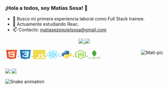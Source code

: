 ### ¡Hola a todos, soy Matías Sosa! 👋

- 🔭 Busco mi primera experiencia laboral como Full Stack trainee.
- 🌱 Actuamente estudiando Reac.
- 📫 Contacto: matiasezequielsosa@gmail.com

<div align="center">
  <a href="https://github.com/sosamati">
  <img height="160em" src="https://github-readme-stats.vercel.app/api?username=sosamati&show_icons=true&theme=dark&include_all_commits=true&count_private=true"/>
  <img height="160em" src="https://github-readme-stats.vercel.app/api/top-langs/?username=sosamati&layout=compact&langs_count=7&theme=dark"/>
</div>
<div style="display: inline_block"><br>
  <img align="center" alt="HTML" height="30" width="40" src="https://raw.githubusercontent.com/devicons/devicon/master/icons/html5/html5-original.svg">
  <img align="center" alt="CSS" height="30" width="40" src="https://raw.githubusercontent.com/devicons/devicon/master/icons/css3/css3-original.svg">
  <img align="center" alt="Js" height="30" width="40" src="https://raw.githubusercontent.com/devicons/devicon/master/icons/javascript/javascript-plain.svg">
  <img align="center" alt="React" height="30" width="40" src="https://raw.githubusercontent.com/devicons/devicon/master/icons/react/react-original.svg">
  <img align="center" alt="Python" height="30" width="40" src="https://raw.githubusercontent.com/devicons/devicon/master/icons/python/python-original.svg">
  <img align="center" alt="Node" height="30" width="40" src="https://raw.githubusercontent.com/devicons/devicon/master/icons/nodejs/nodejs-original.svg">
  <img align="center" alt="Mongo" height="30" width="40" src="https://raw.githubusercontent.com/devicons/devicon/master/icons/mongodb/mongodb-plain-wordmark.svg">
  
  
  <img align="right" alt="Mati-pic" height="150" src="https://share-cdn.picrew.me/shareImg/org/202201/338224_C66Wh6kc.png">
</div>
  
  ##
 
<div> 

  <a href = "mailto:matiasezequielsosa@gmail.com"><img src="https://img.shields.io/badge/-Gmail-%23333?style=for-the-badge&logo=gmail&logoColor=white" target="_blank"></a>
  <a href="https://www.linkedin.com/in/matiasezequielsosa" target="_blank"><img src="https://img.shields.io/badge/-LinkedIn-%230077B5?style=for-the-badge&logo=linkedin&logoColor=white" target="_blank"></a> 
 
  ![Snake animation](https://github.com/sosamati/sosamati/blob/output/github-contribution-grid-snake.svg)
 
</div>


